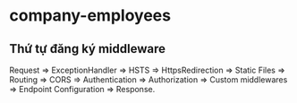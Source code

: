 ﻿# company-employees
## Thứ tự đăng ký middleware
Request => ExceptionHandler => HSTS => HttpsRedirection => Static Files => Routing => CORS => Authentication => Authorization => Custom middlewares => Endpoint Configuration => Response.
